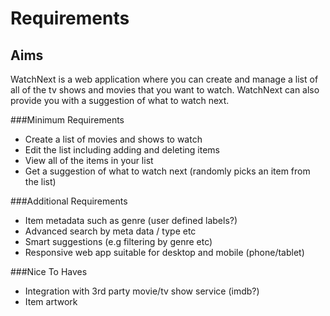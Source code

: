 # Requirements

## Aims

WatchNext is a web application where you can create and manage a list of all of the tv shows and movies that you want to watch. WatchNext can also provide you with a suggestion of what to watch next.

###Minimum Requirements

* Create a list of movies and shows to watch
* Edit the list including adding and deleting items
* View all of the items in your list
* Get a suggestion of what to watch next (randomly picks an item from the list)

###Additional Requirements

* Item metadata such as genre (user defined labels?)
* Advanced search by meta data / type etc
* Smart suggestions (e.g filtering by genre etc)
* Responsive web app suitable for desktop and mobile (phone/tablet)

###Nice To Haves

* Integration with 3rd party movie/tv show service (imdb?)
* Item artwork
